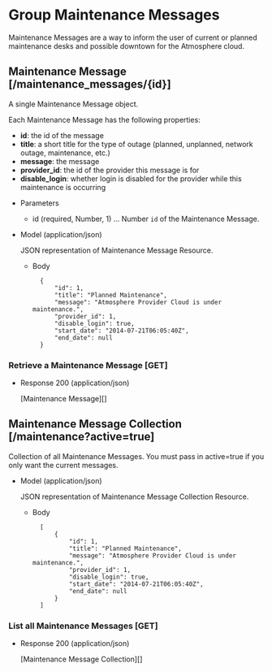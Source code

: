 # Group Maintenance Messages
Maintenance Messages are a way to inform the user of current or planned maintenance desks and possible downtown for the
 Atmosphere cloud.

##  Maintenance Message [/maintenance_messages/{id}]
A single Maintenance Message object.

Each Maintenance Message has the following properties:

- **id**: the id of the message
- **title**: a short title for the type of outage (planned, unplanned, network outage, maintenance, etc.)
- **message**: the message
- **provider_id**: the id of the provider this message is for
- **disable_login**: whether login is disabled for the provider while this maintenance is occurring

+ Parameters
    + id (required, Number, 1) ... Number `id` of the Maintenance Message.
    
+ Model (application/json)

    JSON representation of Maintenance Message Resource.

    + Body

            {
                "id": 1,
                "title": "Planned Maintenance",
                "message": "Atmosphere Provider Cloud is under maintenance.",
                "provider_id": 1,
                "disable_login": true,
                "start_date": "2014-07-21T06:05:40Z",
                "end_date": null
            }

### Retrieve a Maintenance Message [GET]
+ Response 200 (application/json)

    [Maintenance Message][]

## Maintenance Message Collection [/maintenance?active=true]
Collection of all Maintenance Messages. You must pass in active=true if you only want the current messages.

+ Model (application/json)

    JSON representation of Maintenance Message Collection Resource.

    + Body

            [
                {
                    "id": 1,
                    "title": "Planned Maintenance",
                    "message": "Atmosphere Provider Cloud is under maintenance.",
                    "provider_id": 1,
                    "disable_login": true,
                    "start_date": "2014-07-21T06:05:40Z",
                    "end_date": null
                }
            ]

### List all Maintenance Messages [GET]
+ Response 200 (application/json)

    [Maintenance Message Collection][]
